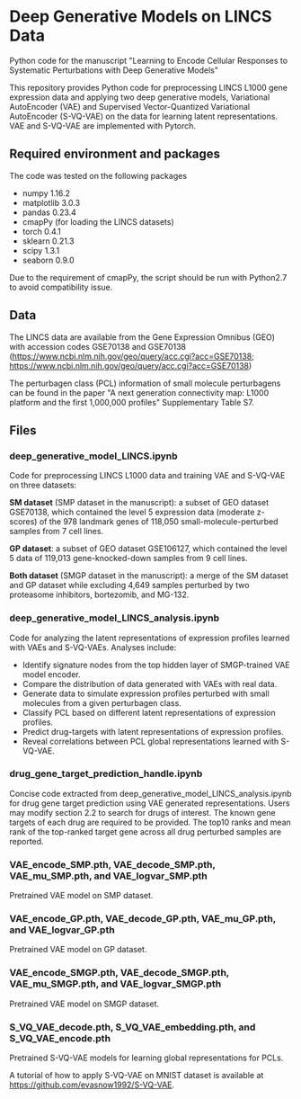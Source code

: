 # Deep Generative Models on LINCS Data
Python code for the manuscript "Learning to Encode Cellular Responses to Systematic Perturbations with Deep Generative Models"

This repository provides Python code for preprocessing LINCS L1000 gene expression data and applying two deep generative models, Variational AutoEncoder (VAE) and Supervised Vector-Quantized Variational AutoEncoder (S-VQ-VAE) on the data for learning latent representations.
VAE and S-VQ-VAE are implemented with Pytorch.

## Required environment and packages
The code was tested on the following packages
* numpy 1.16.2
* matplotlib 3.0.3
* pandas 0.23.4
* cmapPy (for loading the LINCS datasets)
* torch 0.4.1
* sklearn 0.21.3
* scipy 1.3.1
* seaborn 0.9.0

Due to the requirement of cmapPy, the script should be run with Python2.7 to avoid compatibility issue.

## Data
The LINCS data are available from the Gene Expression Omnibus (GEO) with accession codes GSE70138 and GSE70138 (https://www.ncbi.nlm.nih.gov/geo/query/acc.cgi?acc=GSE70138; https://www.ncbi.nlm.nih.gov/geo/query/acc.cgi?acc=GSE70138)

The perturbagen class (PCL) information of small molecule perturbagens can be found in the paper "A next generation connectivity map: L1000 platform and the first 1,000,000 profiles" Supplementary Table S7.

## Files
### deep_generative_model_LINCS.ipynb
Code for preprocessing LINCS L1000 data and training VAE and S-VQ-VAE on three datasets:

**SM dataset** (SMP dataset in the manuscript): a subset of GEO dataset GSE70138, which contained the level 5 expression data (moderate z-scores) of the 978 landmark genes of 118,050 small-molecule-perturbed samples from 7 cell lines.

**GP dataset**: a subset of GEO dataset GSE106127, which contained the level 5 data of 119,013 gene-knocked-down samples from 9 cell lines.

**Both dataset** (SMGP dataset in the manuscript): a merge of the SM dataset and GP dataset while excluding 4,649 samples perturbed by two proteasome inhibitors, bortezomib, and MG-132.

### deep_generative_model_LINCS_analysis.ipynb
Code for analyzing the latent representations of expression profiles learned with VAEs and S-VQ-VAEs. Analyses include:
* Identify signature nodes from the top hidden layer of SMGP-trained VAE model encoder.
* Compare the distribution of data generated with VAEs with real data.
* Generate data to simulate expression profiles perturbed with small molecules from a given perturbagen class.
* Classify PCL based on different latent representations of expression profiles.
* Predict drug-targets with latent representations of expression profiles.
* Reveal correlations between PCL global representations learned with S-VQ-VAE.

### drug_gene_target_prediction_handle.ipynb
Concise code extracted from deep_generative_model_LINCS_analysis.ipynb for drug gene target prediction using VAE generated representations.
Users may modify section 2.2 to search for drugs of interest. The known gene targets of each drug are required to be provided. The top10 ranks and mean rank of the top-ranked target gene across all drug perturbed samples are reported.

### VAE_encode_SMP.pth, VAE_decode_SMP.pth, VAE_mu_SMP.pth, and VAE_logvar_SMP.pth
Pretrained VAE model on SMP dataset.

### VAE_encode_GP.pth, VAE_decode_GP.pth, VAE_mu_GP.pth, and VAE_logvar_GP.pth
Pretrained VAE model on GP dataset.

### VAE_encode_SMGP.pth, VAE_decode_SMGP.pth, VAE_mu_SMGP.pth, and VAE_logvar_SMGP.pth
Pretrained VAE model on SMGP dataset.

### S_VQ_VAE_decode.pth, S_VQ_VAE_embedding.pth, and S_VQ_VAE_encode.pth
Pretrained S-VQ-VAE models for learning global representations for PCLs.


A tutorial of how to apply S-VQ-VAE on MNIST dataset is available at https://github.com/evasnow1992/S-VQ-VAE.
